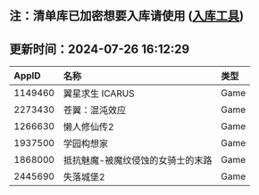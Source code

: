 ## 注：清单库已加密想要入库请使用 ([入库工具](https://github.com/BlankTMing/ManifestAutoUpdate/releases))

## 更新时间：2024-07-26 16:12:29
| AppID | 名称 | 类型  |
| :-------------------- | :----------------------------- | :----------- |
| 1149460 | 翼星求生 ICARUS| Game |
| 2273430 | 苍翼：混沌效应| Game |
| 1266630 | 懒人修仙传2| Game |
| 1937500 | 学园构想家| Game |
| 1868000 | 抵抗魅魔-被魔纹侵蚀的女骑士的末路| Game |
| 2445690 | 失落城堡2| Game |
